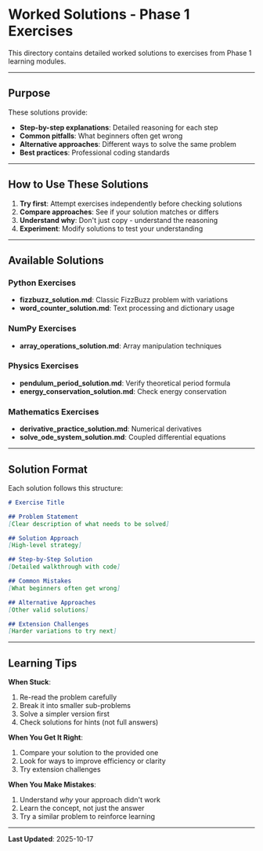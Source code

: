 # Worked Solutions - Phase 1 Exercises

This directory contains detailed worked solutions to exercises from Phase 1 learning modules.

------

## Purpose

These solutions provide:
- **Step-by-step explanations**: Detailed reasoning for each step
- **Common pitfalls**: What beginners often get wrong
- **Alternative approaches**: Different ways to solve the same problem
- **Best practices**: Professional coding standards

------

## How to Use These Solutions

1. **Try first**: Attempt exercises independently before checking solutions
2. **Compare approaches**: See if your solution matches or differs
3. **Understand why**: Don't just copy - understand the reasoning
4. **Experiment**: Modify solutions to test your understanding

------

## Available Solutions

### Python Exercises
- **fizzbuzz_solution.md**: Classic FizzBuzz problem with variations
- **word_counter_solution.md**: Text processing and dictionary usage

### NumPy Exercises
- **array_operations_solution.md**: Array manipulation techniques

### Physics Exercises
- **pendulum_period_solution.md**: Verify theoretical period formula
- **energy_conservation_solution.md**: Check energy conservation

### Mathematics Exercises
- **derivative_practice_solution.md**: Numerical derivatives
- **solve_ode_system_solution.md**: Coupled differential equations

------

## Solution Format

Each solution follows this structure:

```markdown
# Exercise Title

## Problem Statement
[Clear description of what needs to be solved]

## Solution Approach
[High-level strategy]

## Step-by-Step Solution
[Detailed walkthrough with code]

## Common Mistakes
[What beginners often get wrong]

## Alternative Approaches
[Other valid solutions]

## Extension Challenges
[Harder variations to try next]
```

------

## Learning Tips

**When Stuck**:
1. Re-read the problem carefully
2. Break it into smaller sub-problems
3. Solve a simpler version first
4. Check solutions for hints (not full answers)

**When You Get It Right**:
1. Compare your solution to the provided one
2. Look for ways to improve efficiency or clarity
3. Try extension challenges

**When You Make Mistakes**:
1. Understand *why* your approach didn't work
2. Learn the concept, not just the answer
3. Try a similar problem to reinforce learning

------

**Last Updated**: 2025-10-17
